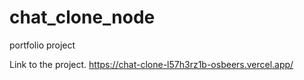 # chat_clone_node
portfolio project

Link to the project.
https://chat-clone-l57h3rz1b-osbeers.vercel.app/
